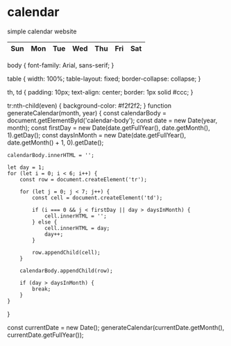 # calendar
simple calendar website
<!DOCTYPE html>
<html lang="en">
<head>
    <meta charset="UTF-8">
    <meta name="viewport" content="width=device-width, initial-scale=1.0">
    <title>Simple Calendar</title>
    <link rel="stylesheet" href="styles.css">
</head>
<body>
    <!-- Add your HTML content here -->
    <script src="scripts.js"></script>
</body>
</html>
<div id="calendar">
    <table>
        <thead>
            <tr>
                <th>Sun</th>
                <th>Mon</th>
                <th>Tue</th>
                <th>Wed</th>
                <th>Thu</th>
                <th>Fri</th>
                <th>Sat</th>
            </tr>
        </thead>
        <tbody id="calendar-body">
            <!-- Calendar days will be generated using JavaScript -->
        </tbody>
    </table>
</div>
body {
    font-family: Arial, sans-serif;
}

table {
    width: 100%;
    table-layout: fixed;
    border-collapse: collapse;
}

th, td {
    padding: 10px;
    text-align: center;
    border: 1px solid #ccc;
}

tr:nth-child(even) {
    background-color: #f2f2f2;
}
function generateCalendar(month, year) {
    const calendarBody = document.getElementById('calendar-body');
    const date = new Date(year, month);
    const firstDay = new Date(date.getFullYear(), date.getMonth(), 1).getDay();
    const daysInMonth = new Date(date.getFullYear(), date.getMonth() + 1, 0).getDate();

    calendarBody.innerHTML = '';

    let day = 1;
    for (let i = 0; i < 6; i++) {
        const row = document.createElement('tr');

        for (let j = 0; j < 7; j++) {
            const cell = document.createElement('td');

            if (i === 0 && j < firstDay || day > daysInMonth) {
                cell.innerHTML = '';
            } else {
                cell.innerHTML = day;
                day++;
            }

            row.appendChild(cell);
        }

        calendarBody.appendChild(row);

        if (day > daysInMonth) {
            break;
        }
    }
}

const currentDate = new Date();
generateCalendar(currentDate.getMonth(), currentDate.getFullYear());
